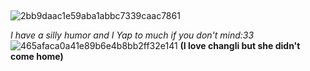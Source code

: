 ## 

![2bb9daac1e59aba1abbc7339caac7861](https://github.com/user-attachments/assets/6b5ca296-08c1-461a-881a-e6bb597055de)

_I have a silly humor and I Yap to much if you don't mind:33_ ![465afaca0a41e89b6e4b8bb2ff32e141](https://github.com/user-attachments/assets/61edb3ca-8ddf-446f-9387-60397d0c2c12)
****(I love changli but she didn't come home)****
